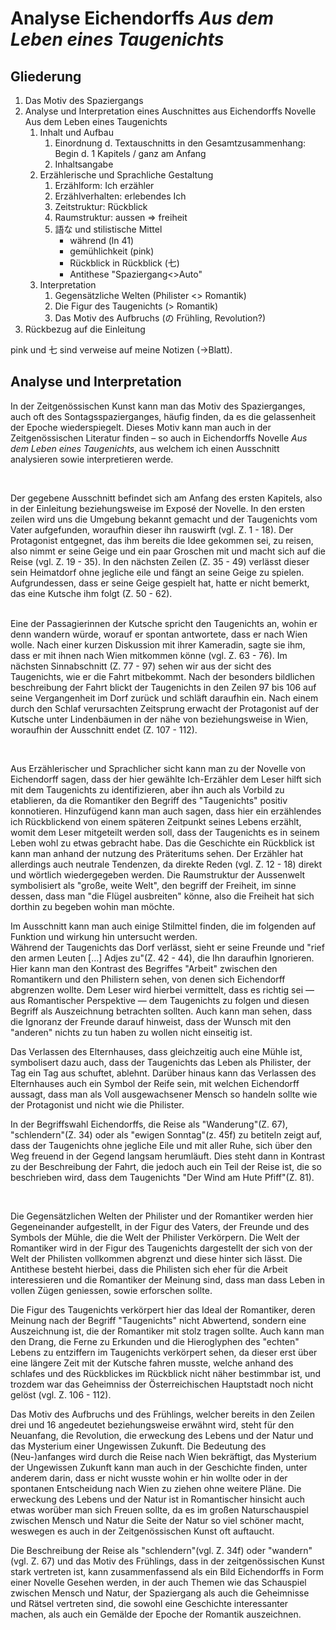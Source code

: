 # Analyse Eichendorffs *Aus dem Leben eines Taugenichts*

## Gliederung

1. Das Motiv des Spaziergangs
2. Analyse und Interpretation eines Auschnittes aus Eichendorffs Novelle Aus dem Leben eines Taugenichts
   1. Inhalt und Aufbau
      1. Einordnung d. Textauschnitts in den Gesamtzusammenhang: Begin d. 1 Kapitels / ganz am Anfang
      2. Inhaltsangabe
   2. Erzählerische und Sprachliche Gestaltung
      1. Erzählform: Ich erzähler
      2. Erzählverhalten: erlebendes Ich
      3. Zeitstruktur: Rückblick
      4. Raumstruktur: aussen => freiheit
      5. 語な und stilistische Mittel
         -  während (ln 41)
         -  gemühlichkeit (pink)
         -  Rückblick in Rückblick (七)
         -  Antithese "Spaziergang<>Auto"
   3. Interpretation
      1. Gegensätzliche Welten (Philister <> Romantik)
      2. Die Figur des Taugenichts (> Romantik)
      3. Das Motiv des Aufbruchs (の Frühling, Revolution?)
3. Rückbezug auf die Einleitung

pink und 七 sind verweise auf meine Notizen (->Blatt).

<!--markdownlint-disable-file-->
<!--
## Notes (ignore)

### Sinnabschnitte

 i |  ln | ln  | desc
---|-----|-----|-----
 1 | 001 | 018 | [ *Exposé* ] Aufwachen und verbaler Rauswurf 
 2 | 019 | 035 | Aufbruchsvorbereitung des Taugenichts
 3 | 035 | 049 | Verlassen des Dorfes
 4 | 050 | 062 | Geigen auf dem Feld
 5 | 063 | 076 | Festlegung eines Ziels, Unterhaltung mit den Frauen 
 6 | 076 | 097 | Mitnahme nach Wien  / Abfahrt
 7 | 097 | 106 | Rückblende und Schlaf
\- | 106 | 107 | **TIMESKIP**
 8 | 107 | 112 | Ankunft in Wien 
-->

## Analyse und Interpretation

In der Zeitgenössischen Kunst kann man das Motiv des Spazierganges, auch oft des Sontagsspazierganges,
häufig finden, da es die gelassenheit der Epoche wiederspiegelt. Dieses Motiv kann man auch in der 
Zeitgenössischen Literatur finden – so auch in Eichendorffs Novelle *Aus dem Leben eines Taugenichts*, 
aus welchem ich einen Ausschnitt analysieren sowie interpretieren werde. 

&nbsp;

<!--Inhalt to Aufbau-->
Der gegebene Ausschnitt befindet sich am Anfang des ersten Kapitels, also in der Einleitung beziehungsweise 
im Exposé der Novelle. In den ersten zeilen wird uns die Umgebung bekannt gemacht und der Taugenichts vom 
Vater aufgefunden, woraufhin dieser ihn rauswirft (vgl. Z. 1 - 18).
Der Protagonist entgegnet, das ihm bereits die Idee gekommen sei, zu reisen, also nimmt er seine Geige und 
ein paar Groschen mit und macht sich auf die Reise (vgl. Z. 19 - 35).
In den nächsten Zeilen (Z. 35 - 49) verlässt dieser sein Heimatdorf ohne jegliche eile und fängt an seine
Geige zu spielen.
Aufgrundessen, dass er seine Geige gespielt hat, hatte er nicht bemerkt, das eine Kutsche ihm folgt (Z. 50 - 62).   
&nbsp;  

Eine der Passagierinnen der Kutsche spricht den Taugenichts an, wohin er denn wandern würde, worauf er 
spontan antwortete, dass er nach Wien wolle. Nach einer kurzen Diskussion mit ihrer Kameradin, sagte sie
ihm, dass er mit ihnen nach Wien mitkommen könne (vgl. Z. 63 - 76). 
Im nächsten Sinnabschnitt (Z. 77 - 97) sehen wir aus der sicht des Taugenichts, wie er die Fahrt mitbekommt.
Nach der besonders bildlichen beschreibung der Fahrt blickt der Taugenichts in den Zeilen 97 bis 106 auf seine 
Vergangenheit im Dorf zurück und schläft daraufhin ein. 
Nach einem durch den Schlaf verursachten Zeitsprung erwacht der Protagonist auf der Kutsche unter Lindenbäumen 
in der nähe von beziehungsweise in Wien, woraufhin der Ausschnitt endet (Z. 107 - 112).

&nbsp;

<!--Erzählerische und sprachli. Gestaltung-->
Aus Erzählerischer und Sprachlicher sicht kann man zu der Novelle von Eichendorff sagen, dass der hier gewählte 
Ich-Erzähler dem Leser hilft sich mit dem Taugenichts zu identifizieren, aber ihn auch als Vorbild zu etablieren, 
da die Romantiker den Begriff des "Taugenichts" positiv konnotieren. Hinzufügend kann man auch sagen, dass hier
ein erzählendes ich Rückblickend von einem späteren Zeitpunkt seines Lebens erzählt, womit dem Leser mitgeteilt
werden soll, dass der Taugenichts es in seinem Leben wohl zu etwas gebracht habe. Das die Geschichte ein Rückblick
ist kann man anhand der nutzung des Präteritums sehen. Der Erzähler hat allerdings auch neutrale Tendenzen, da 
direkte Reden (vgl. Z. 12 - 18) direkt und wörtlich wiedergegeben werden. Die Raumstruktur der Aussenwelt 
symbolisiert als "große, weite Welt", den begriff der Freiheit, im sinne dessen, dass man "die Flügel ausbreiten" 
könne, also die Freiheit hat sich dorthin zu begeben wohin man möchte.  

Im Ausschnitt kann man auch einige Stilmittel finden, die im folgenden auf Funktion und wirkung hin untersucht werden.  
Während der Taugenichts das Dorf verlässt, sieht er seine Freunde und "rief den armen Leuten \[...\] Adjes zu"(Z. 42 - 44), die Ihn daraufhin Ignorieren. 
Hier kann man den Kontrast des Begriffes "Arbeit" zwischen den Romantikern und den Philistern sehen, von denen sich Eichendorff abgrenzen wollte. 
Dem Leser wird hierbei vermittelt, dass es richtig sei — aus Romantischer Perspektive — dem Taugenichts zu folgen und diesen Begriff als Auszeichnung 
betrachten sollten. Auch kann man sehen, dass die Ignoranz der Freunde darauf hinweist, dass der Wunsch mit den "anderen" nichts zu tun haben zu wollen
nicht einseitig ist. 

Das Verlassen des Elternhauses, dass gleichzeitig auch eine Mühle ist, symbolisert dazu auch, dass der Taugenichts das Leben als Philister, der Tag ein
Tag aus schuftet, ablehnt. Darüber hinaus kann das Verlassen des Elternhauses auch ein Symbol der Reife sein, mit welchen Eichendorff aussagt, dass man
als Voll ausgewachsener Mensch so handeln sollte wie der Protagonist und nicht wie die Philister.  

In der Begriffswahl Eichendorffs, die Reise als "Wanderung"(Z. 67), "schlendern"(Z. 34) oder als "ewigen Sonntag"(z. 45f) zu betiteln zeigt auf, 
dass der Taugenichts ohne jegliche Eile und mit aller Ruhe, sich über den Weg freuend in der Gegend langsam herumläuft. Dies steht dann in Kontrast zu 
der Beschreibung der Fahrt, die jedoch auch ein Teil der Reise ist, die so beschrieben wird, dass dem Taugenichts "Der Wind am Hute Pfiff"(Z. 81).

&nbsp;

<!-- Interpretation -->
Die Gegensätzlichen Welten der Philister und der Romantiker werden hier Gegeneinander aufgestellt, in der Figur des Vaters, der Freunde und des Symbols 
der Mühle, die die Welt der Philister Verkörpern. Die Welt der Romantiker wird in der Figur des Taugenichts dargestellt der sich von der Welt der Philisten
vollkommen abgrenzt und diese hinter sich lässt. Die Antithese besteht hierbei, dass die Philisten sich eher für die Arbeit interessieren und die
Romantiker der Meinung sind, dass man dass Leben in vollen Zügen geniessen, sowie erforschen sollte.  

Die Figur des Taugenichts verkörpert hier das Ideal der Romantiker, deren Meinung nach der Begriff "Taugenichts" nicht Abwertend, sondern eine Auszeichnung
ist, die der Romantiker mit stolz tragen sollte. Auch kann man den Drang, die Ferne zu Erkunden und die Hieroglyphen des "echten" Lebens zu entziffern im 
Taugenichts verkörpert sehen, da dieser erst über eine längere Zeit mit der Kutsche fahren musste, welche anhand des schlafes und des Rückblickes im 
Rückblick nicht näher bestimmbar ist, und trozdem war das Geheimniss der Österreichischen Hauptstadt noch nicht gelöst (vgl. Z. 106 - 112). 

<!--Motiv und Schluss-->
Das Motiv des Aufbruchs und des Frühlings, welcher bereits in den Zeilen drei und 16 angedeutet beziehungsweise erwähnt wird, steht für den Neuanfang, die
Revolution, die erweckung des Lebens und der Natur und das Mysterium einer Ungewissen Zukunft. Die Bedeutung des (Neu-)anfanges wird durch die Reise nach 
Wien bekräftigt, das Mysterium der Ungewissen Zukunft kann man auch in der Geschichte finden, unter anderem darin, dass er nicht wusste wohin er hin wollte
oder in der spontanen Entscheidung nach Wien zu ziehen ohne weitere Pläne. Die erweckung des Lebens und der Natur ist in Romantischer hinsicht auch etwas 
worüber man sich Freuen sollte, da es im großen Naturschauspiel zwischen Mensch und Natur die Seite der Natur so viel schöner macht, weswegen es auch in 
der Zeitgenössischen Kunst oft auftaucht. 

Die Beschreibung der Reise als "schlendern"(vgl. Z. 34f) oder "wandern"(vgl. Z. 67) und das Motiv des Frühlings, dass in der zeitgenössischen Kunst stark 
vertreten ist, kann zusammenfassend als ein Bild Eichendorffs in Form einer Novelle Gesehen werden, in der auch Themen wie das Schauspiel zwischen Mensch und Natur, der Spaziergang als auch die Geheimnisse und Rätsel vertreten sind, die sowohl eine Geschichte interessanter machen, als auch ein Gemälde der 
Epoche der Romantik auszeichnen. 
